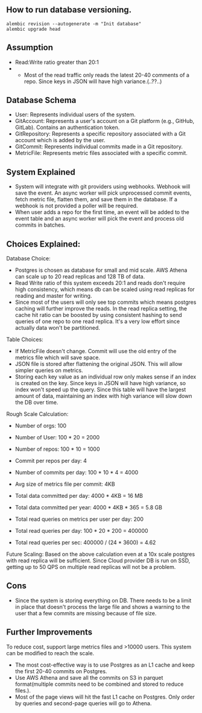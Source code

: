 ## How to run database versioning.

```
alembic revision --autogenerate -m "Init database"
alembic upgrade head
```

## Assumption
* Read:Write ratio greater than 20:1
* * Most of the read traffic only reads the latest 20-40 comments of a repo.
Since keys in JSON will have high variance.(..??..)

## Database Schema

* User: Represents individual users of the system.
* GitAccount: Represents a user's account on a Git platform (e.g., GitHub, GitLab). Contains an authentication token.
* GitRepository: Represents a specific repository associated with a Git account which is added by the user.
* GitCommit: Represents individual commits made in a Git repository.
* MetricFile: Represents metric files associated with a specific commit.

## System Explained
* System will integrate with git providers using webhooks. Webhook will save the event. An async worker will pick unprocessed commit events, fetch metric file, flatten them, and save them in the database. If a webhook is not provided a poller will be required.
* When user adds a repo for the first time, an event will be added to the event table and an async worker will pick the event and process old commits in batches.

## Choices Explained:
Database Choice: 
* Postgres is chosen as database for small and mid scale. AWS Athena can scale up to 20 read replicas and 128 TB of data.
* Read Write ratio of this system exceeds 20:1 and reads don't require high consistency, which means db can be scaled using read replicas for reading and master for writing. 
* Since most of the users will only see top commits which means postgres caching will further improve the reads. In the read replica setting, the cache hit ratio can be boosted by using consistent hashing to send queries of one repo to one read replica. It's a very low effort since actually data won't be partitioned.

Table Choices:
* If MetricFile doesn't change. Commit will use the old entry of the metrics file which will save space.
* JSON file is stored after flattening the original JSON. This will allow simpler queries on metrics.
* Storing each key value as an individual row only makes sense if an index is created on the key. Since keys in JSON will have high variance, so index won't speed up the query. Since this table will have the largest amount of data, maintaining an index with high variance will slow down the DB over time.

Rough Scale Calculation:
* Number of orgs: 100
* Number of User: 100 * 20 = 2000
* Number of repos: 100 * 10 = 1000

* Commit per repos per day: 4
* Number of commits per day: 100 * 10 * 4 = 4000

* Avg size of metrics file per commit: 4KB
* Total data committed per day: 4000 * 4KB = 16 MB
* Total data committed per year: 4000 * 4KB * 365 = 5.8 GB

* Total read queries on metrics per user per day: 200
* Total read queries per day: 100 * 20 * 200 = 400000
* Total read queries per sec: 400000 / (24 * 3600) = 4.62

Future Scaling: Based on the above calculation even at a 10x scale postgres with read replica will be sufficient. Since Cloud provider DB is run on SSD, getting up to 50 QPS on multiple read replicas will not be a problem.

## Cons
* Since the system is storing everything on DB. There needs to be a limit in place that doesn't process the large file and shows a warning to the user that a few commits are missing because of file size. 

## Further Improvements
To reduce cost, support large metrics files and >10000 users. This system can be modified to reach the scale.

* The most cost-effective way is to use Postgres as an L1 cache and keep the first 20-40 commits on Postgres. 
* Use AWS Athena and save all the commits on S3 in parquet format(multiple commits need to be combined and stored to reduce files.).
* Most of the page views will hit the fast L1 cache on Postgres. Only order by queries and second-page queries will go to Athena.

